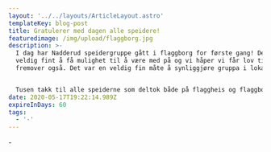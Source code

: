 ```yaml
---
layout: '../../layouts/ArticleLayout.astro'
templateKey: blog-post
title: Gratulerer med dagen alle speidere!
featuredimage: /img/upload/flaggborg.jpg
description: >-
  I dag har Nadderud speidergruppe gått i flaggborg for første gang! Det var
  veldig fint å få mulighet til å være med på og vi håper vi får lov til det
  fremover også. Det var en veldig fin måte å synliggjøre gruppa i lokalmiljøet.


  Tusen takk til alle speiderne som deltok både på flaggheis og flaggborg. 
date: 2020-05-17T19:22:14.989Z
expireInDays: 60
tags:
  - '-'
---
```

\-